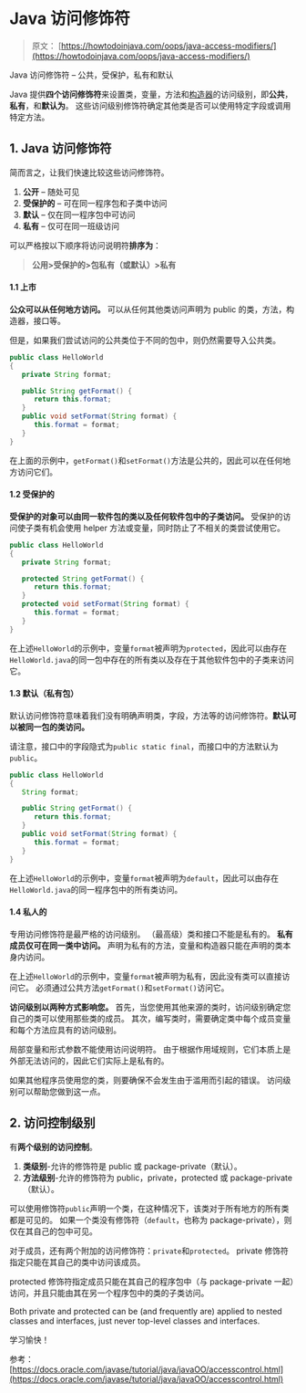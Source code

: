# Java 访问修饰符

> 原文： [https://howtodoinjava.com/oops/java-access-modifiers/](https://howtodoinjava.com/oops/java-access-modifiers/)

Java 访问修饰符 – 公共，受保护，私有和默认

Java 提供**四个访问修饰符**来设置类，变量，方法和[构造器](https://howtodoinjava.com/oops/java-constructors/)的访问级别，即**公共**，**私有**，和**默认为**。 这些访问级别修饰符确定其他类是否可以使用特定字段或调用特定方法。

## 1\. Java 访问修饰符

简而言之，让我们快速比较这些访问修饰符。

1.  **公开** – 随处可见
2.  **受保护的** – 可在同一程序包和子类中访问
3.  **默认** – 仅在同一程序包中可访问
4.  **私有** – 仅可在同一班级访问

可以严格按以下顺序将访问说明符**排序为**：

> **公用>受保护的>包私有（或默认）>私有**

#### 1.1 上市

**公众可以从任何地方访问。** 可以从任何其他类访问声明为 public 的类，方法，构造器，接口等。

但是，如果我们尝试访问的公共类位于不同的包中，则仍然需要导入公共类。

```java
public class HelloWorld 
{
   private String format;

   public String getFormat() {
      return this.format;
   }
   public void setFormat(String format) {
      this.format = format;
   }
}

```

在上面的示例中，`getFormat()`和`setFormat()`方法是公共的，因此可以在任何地方访问它们。

#### 1.2 受保护的

**受保护的对象可以由同一软件包的类以及任何软件包中的子类访问。** 受保护的访问使子类有机会使用 helper 方法或变量，同时防止了不相关的类尝试使用它。

```java
public class HelloWorld 
{
   private String format;

   protected String getFormat() {
      return this.format;
   }
   protected void setFormat(String format) {
      this.format = format;
   }
}

```

在上述`HelloWorld`的示例中，变量`format`被声明为`protected`，因此可以由存在`HelloWorld.java`的同一包中存在的所有类以及存在于其他软件包中的子类来访问它。

#### 1.3 默认（私有包）

默认访问修饰符意味着我们没有明确声明类，字段，方法等的访问修饰符。**默认可以被同一包的类访问。**

请注意，接口中的字段隐式为`public static final`，而接口中的方法默认为`public`。

```java
public class HelloWorld 
{
   String format;

   public String getFormat() {
      return this.format;
   }
   public void setFormat(String format) {
      this.format = format;
   }
}

```

在上述`HelloWorld`的示例中，变量`format`被声明为`default`，因此可以由存在`HelloWorld.java`的同一程序包中的所有类访问。

#### 1.4 私人的

专用访问修饰符是最严格的访问级别。 （最高级）类和接口不能是私有的。 **私有成员仅可在同一类中访问。** 声明为私有的方法，变量和构造器只能在声明的类本身内访问。

在上述`HelloWorld`的示例中，变量`format`被声明为私有，因此没有类可以直接访问它。 必须通过公共方法`getFormat()`和`setFormat()`访问它。

**访问级别以两种方式影响您。** 首先，当您使用其他来源的类时，访问级别确定您自己的类可以使用那些类的成员。 其次，编写类时，需要确定类中每个成员变量和每个方法应具有的访问级别。

局部变量和形式参数不能使用访问说明符。 由于根据作用域规则，它们本质上是外部无法访问的，因此它们实际上是私有的。

如果其他程序员使用您的类，则要确保不会发生由于滥用而引起的错误。 访问级别可以帮助您做到这一点。

## 2\. 访问控制级别

有**两个级别的访问控制**。

1.  **类级别**-允许的修饰符是 public 或 package-private（默认）。
2.  **方法级别**-允许的修饰符为 public，private，protected 或 package-private（默认）。

可以使用修饰符`public`声明一个类，在这种情况下，该类对于所有地方的所有类都是可见的。 如果一个类没有修饰符（`default`，也称为 package-private），则仅在其自己的包中可见。

对于成员，还有两个附加的访问修饰符：`private`和`protected`。 private 修饰符指定只能在其自己的类中访问该成员。

protected 修饰符指定成员只能在其自己的程序包中（与 package-private 一起）访问，并且只能由其在另一个程序包中的类的子类访问。

Both private and protected can be (and frequently are) applied to nested classes and interfaces, just never top-level classes and interfaces.

学习愉快！

参考： [https://docs.oracle.com/javase/tutorial/java/javaOO/accesscontrol.html](https://docs.oracle.com/javase/tutorial/java/javaOO/accesscontrol.html)